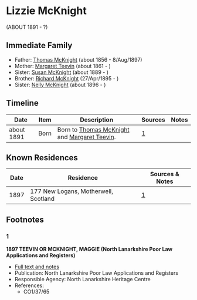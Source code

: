 ﻿---
layout: person
subject_key: i31828723
permalink: /people/i31828723
---

# Lizzie McKnight
(ABOUT 1891 - ?)

## Immediate Family

* Father: [Thomas McKnight](./@6387698@-thomas-mcknight-b1856-d1897-8-8.md) (about 1856 - 8/Aug/1897)
* Mother: [Margaret Teevin](./@7753096@-margaret-teevin-b1861-d.md) (about 1861 - )
* Sister: [Susan McKnight](./@87185096@-susan-mcknight-b1889-d.md) (about 1889 - )
* Brother: [Richard McKnight](./@33327416@-richard-mcknight-b1895-4-27-d.md) (27/Apr/1895 - )
* Sister: [Nelly McKnight](./@63393644@-nelly-mcknight-b1896-d.md) (about 1896 - )

## Timeline

Date | Item | Description | Sources | Notes
---|---|---|---|---
about 1891 | Born | Born to [Thomas McKnight](./@6387698@-thomas-mcknight-b1856-d1897-8-8.md) and [Margaret Teevin](./@7753096@-margaret-teevin-b1861-d.md). | [1](#1) | 

## Known Residences

Date | Residence | Sources & Notes
---|---|---
1897 | 177 New Logans, Motherwell, Scotland | [1](#1)

## Footnotes

### 1

**1897 TEEVIN OR MCKNIGHT, MAGGIE (North Lanarkshire Poor Law Applications and Registers)**

* [Full text and notes](../sources/@41382264@-1897-teevin-or-mcknight,-maggie-north-lanarkshire-poor-law-applications-and-registers-.md)
* Publication: North Lanarkshire Poor Law Applications and Registers
* Responsible Agency: North Lanarkshire Heritage Centre
* References: 
  * CO1/37/65

